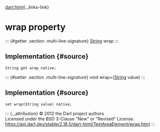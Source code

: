 [dart:html](../../dart-html/dart-html-library){._links-link}

wrap property
=============

::: {#getter .section .multi-line-signature}
[String](../../dart-core/string-class) wrap
:::

Implementation {#source}
--------------

``` {.language-dart data-language="dart"}
String get wrap native;
```

::: {#setter .section .multi-line-signature}
void wrap=([String](../../dart-core/string-class) value)
:::

Implementation {#source}
--------------

``` {.language-dart data-language="dart"}
set wrap(String value) native;
```

::: {._attribution}
© 2012 the Dart project authors\
Licensed under the BSD 3-Clause \"New\" or \"Revised\" License.\
<https://api.dart.dev/stable/2.18.5/dart-html/TextAreaElement/wrap.html>
:::
